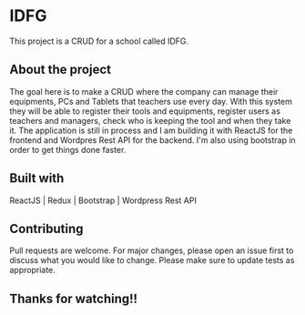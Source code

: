 # IDFG

This project is a CRUD for a school called IDFG.

## About the project

The goal here is to make a CRUD where the company can manage their equipments, PCs and Tablets that teachers use every day. With this system they will be able to register their tools and equipments, register users as teachers and managers, check who is keeping the tool and when they take it. The application is still in process and I am building it with ReactJS for the frontend and Wordpres Rest API for the backend. I'm also using bootstrap in order to get things done faster.

## Built with

ReactJS | Redux | Bootstrap | Wordpress Rest API

## Contributing

Pull requests are welcome. For major changes, please open an issue first to discuss what you would like to change.
Please make sure to update tests as appropriate.

## Thanks for watching!!
